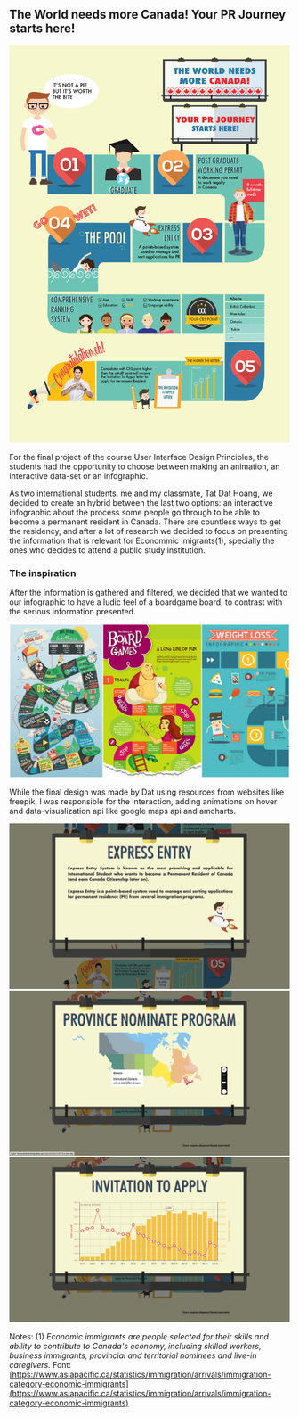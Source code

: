
## The World needs more Canada! Your PR Journey starts here!

![Final Infographic](final-infographic.png)

For the final project of the course User Interface Design Principles, the students had the opportunity to choose between making an animation, an interactive data-set or an infographic. 

As two international students, me and my classmate, Tat Dat Hoang, we decided to create an hybrid between the last two options: an interactive infographic about the process some people go through to be able to become a permanent resident in Canada. There are countless ways to get the residency, and after a lot of research we decided to focus on presenting the information that is relevant for Econommic Imigrants(1), specially the ones who decides to attend a public study institution.


### The inspiration

After the information is gathered and filtered, we decided that we wanted to our infographic to have a ludic feel of a boardgame board, to contrast with the serious information presented.

![Board game images used as reference](inspiracao-web.png)

While the final design was made by Dat using resources from websites like freepik, I was responsible for the interaction, adding animations on hover and data-visualization api like google maps api and amcharts.

![Popup example](popup-example.png)
![Map printscreen](map.png)
![Graphic made with amcharts](graphic.png)


Notes:
(1) _Economic immigrants are people selected for their skills and ability to contribute to Canada's economy, including skilled workers, business immigrants, provincial and territorial nominees and live-in caregivers._
Font: [https://www.asiapacific.ca/statistics/immigration/arrivals/immigration-category-economic-immigrants](https://www.asiapacific.ca/statistics/immigration/arrivals/immigration-category-economic-immigrants)
